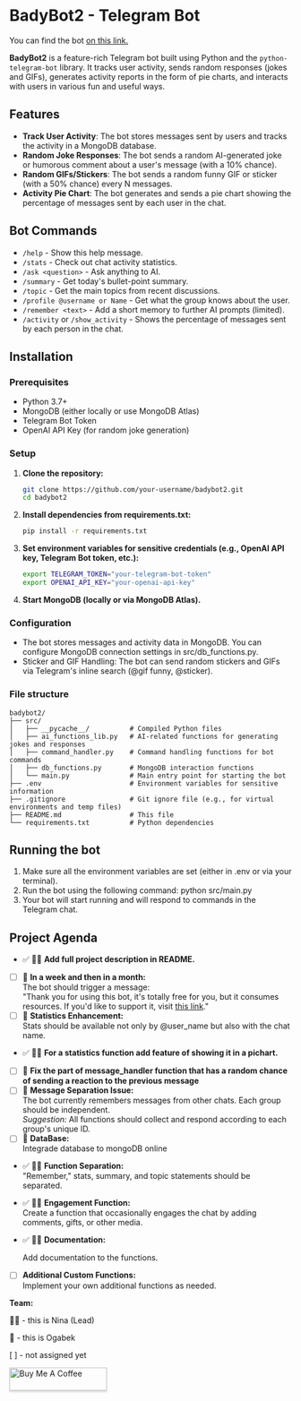 # BadyBot2 - Telegram Bot

You can find the bot [on this link.](https://bady00bot.t.me)

**BadyBot2** is a feature-rich Telegram bot built using Python and the `python-telegram-bot` library. It tracks user activity, sends random responses (jokes and GIFs), generates activity reports in the form of pie charts, and interacts with users in various fun and useful ways.



## Features

- **Track User Activity**: The bot stores messages sent by users and tracks the activity in a MongoDB database.
- **Random Joke Responses**: The bot sends a random AI-generated joke or humorous comment about a user's message (with a 10% chance).
- **Random GIFs/Stickers**: The bot sends a random funny GIF or sticker (with a 50% chance) every N messages.
- **Activity Pie Chart**: The bot generates and sends a pie chart showing the percentage of messages sent by each user in the chat.

## Bot Commands

- `/help` - Show this help message.
- `/stats` - Check out chat activity statistics.
- `/ask <question>` - Ask anything to AI.
- `/summary` - Get today's bullet-point summary.
- `/topic` - Get the main topics from recent discussions.
- `/profile @username or Name` - Get what the group knows about the user.
- `/remember <text>` - Add a short memory to further AI prompts (limited).
- `/activity` or `/show_activity` - Shows the percentage of messages sent by each person in the chat.

## Installation

### Prerequisites

- Python 3.7+
- MongoDB (either locally or use MongoDB Atlas)
- Telegram Bot Token
- OpenAI API Key (for random joke generation)

### Setup

1. **Clone the repository:**

   ```bash
   git clone https://github.com/your-username/badybot2.git
   cd badybot2
   ```
2. **Install dependencies from requirements.txt:**
    ```bash
    pip install -r requirements.txt
    ```
3. **Set environment variables for sensitive credentials (e.g., OpenAI API key, Telegram Bot token, etc.):**

    ```bash
    export TELEGRAM_TOKEN="your-telegram-bot-token"
    export OPENAI_API_KEY="your-openai-api-key"
    ```

4. **Start MongoDB (locally or via MongoDB Atlas).**

### Configuration

- The bot stores messages and activity data in MongoDB. You can configure MongoDB connection settings in src/db_functions.py.
- Sticker and GIF Handling: The bot can send random stickers and GIFs via Telegram's inline search (@gif funny, @sticker).

### File structure
```
badybot2/
├── src/
│   ├── __pycache__/          # Compiled Python files
│   ├── ai_functions_lib.py   # AI-related functions for generating jokes and responses
│   ├── command_handler.py    # Command handling functions for bot commands
│   ├── db_functions.py       # MongoDB interaction functions
│   └── main.py               # Main entry point for starting the bot
├── .env                      # Environment variables for sensitive information
├── .gitignore                # Git ignore file (e.g., for virtual environments and temp files)
├── README.md                 # This file
└── requirements.txt          # Python dependencies
```
## Running the bot 

1. Make sure all the environment variables are set (either in .env or via your terminal).
2. Run the bot using the following command: python src/main.py
3. Your bot will start running and will respond to commands in the Telegram chat.



## Project Agenda

- ✅ 🙋‍♀️ **Add full project description in README.**
- [ ] 🙋 **In a week and then in a month:**  
  The bot should trigger a message:  
  "Thank you for using this bot, it's totally free for you, but it consumes resources. If you'd like to support it, visit [this link](https://ogabeeek.notion.site/Thk-u-135bc0d823c3805381f2f38ac074a2c8?pvs=4)."
- [ ] 🙋 **Statistics Enhancement:**  
  Stats should be available not only by @user_name but also with the chat name.
- ✅ 🙋‍♀️ **For a statistics function add feature of showing it in a pichart.**
- [ ] 🙋 **Fix the part of message_handler function that has a random chance of sending a reaction to the previous message**
- [ ] 🙋 **Message Separation Issue:**  
  The bot currently remembers messages from other chats. Each group should be independent.  
  *Suggestion:* All functions should collect and respond according to each group's unique ID.
- [ ] 🙋 **DataBase:**  
    Integrade database to mongoDB online
- ✅ 🙋‍♀️ **Function Separation:**  
  "Remember," stats, summary, and topic statements should be separated.
- ✅ 🙋‍♀️ **Engagement Function:**  
  Create a function that occasionally engages the chat by adding comments, gifts, or other media.
- ✅ 🙋‍♀️ **Documentation:**   

  Add documentation to the functions.
- [ ] **Additional Custom Functions:**  
  Implement your own additional functions as needed.


<b> Team: </b> 

🙋‍♀️ - this is Nina (Lead)

🙋 - this is Ogabek 

[ ] - not assigned yet

<a href="https://ogabeeek.notion.site/Thk-u-135bc0d823c3805381f2f38ac074a2c8?pvs=4" target="_blank"><img src="https://www.buymeacoffee.com/assets/img/custom_images/orange_img.png" alt="Buy Me A Coffee" style="height: 41px !important;width: 174px !important;box-shadow: 0px 3px 2px 0px rgba(190, 190, 190, 0.5) !important;-webkit-box-shadow: 0px 3px 2px 0px rgba(190, 190, 190, 0.5) !important;"></a>
